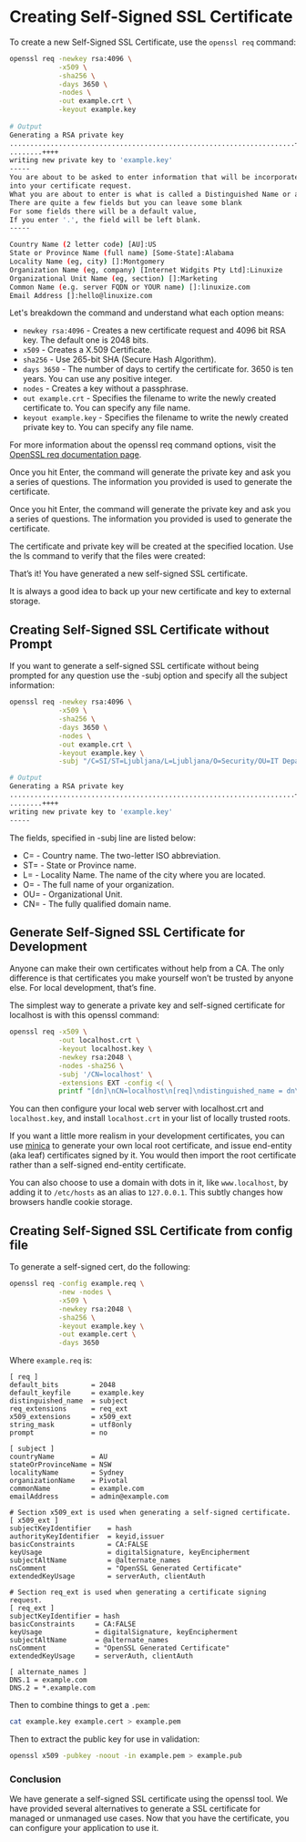 <h1>Creating Self-Signed SSL Certificate</h1>

To create a new Self-Signed SSL Certificate, use the `openssl req` command:

```bash
openssl req -newkey rsa:4096 \
            -x509 \
            -sha256 \
            -days 3650 \
            -nodes \
            -out example.crt \
            -keyout example.key
            
# Output
Generating a RSA private key
......................................................................++++
........++++
writing new private key to 'example.key'
-----
You are about to be asked to enter information that will be incorporated
into your certificate request.
What you are about to enter is what is called a Distinguished Name or a DN.
There are quite a few fields but you can leave some blank
For some fields there will be a default value,
If you enter '.', the field will be left blank.
-----

Country Name (2 letter code) [AU]:US
State or Province Name (full name) [Some-State]:Alabama
Locality Name (eg, city) []:Montgomery
Organization Name (eg, company) [Internet Widgits Pty Ltd]:Linuxize
Organizational Unit Name (eg, section) []:Marketing
Common Name (e.g. server FQDN or YOUR name) []:linuxize.com
Email Address []:hello@linuxize.com
```

Let's breakdown the command and understand what each option means:

- `newkey rsa:4096` - Creates a new certificate request and 4096 bit RSA key. The default one is 2048 bits.
- `x509` - Creates a X.509 Certificate.
- `sha256` - Use 265-bit SHA (Secure Hash Algorithm).
- `days 3650` - The number of days to certify the certificate for. 3650 is ten years. You can use any positive integer.
- `nodes` - Creates a key without a passphrase.
- `out example.crt` - Specifies the filename to write the newly created certificate to. You can specify any file name.
- `keyout example.key` - Specifies the filename to write the newly created private key to. You can specify any file name.

For more information about the openssl req command options,
visit the [OpenSSL req documentation page](https://www.openssl.org/docs/man1.0.2/man1/openssl-req.html).

Once you hit Enter, the command will generate the private key and ask you a series of questions.
The information you provided is used to generate the certificate.

Once you hit Enter, the command will generate the private key and ask you a series of questions.
The information you provided is used to generate the certificate.

The certificate and private key will be created at the specified location. Use the ls command to
verify that the files were created:

That’s it! You have generated a new self-signed SSL certificate.

It is always a good idea to back up your new certificate and key to external storage.

<h2>Creating Self-Signed SSL Certificate without Prompt</h2>

If you want to generate a self-signed SSL certificate without being prompted for any question
use the -subj option and specify all the subject information:


```bash
openssl req -newkey rsa:4096 \
            -x509 \
            -sha256 \
            -days 3650 \
            -nodes \
            -out example.crt \
            -keyout example.key \
            -subj "/C=SI/ST=Ljubljana/L=Ljubljana/O=Security/OU=IT Department/CN=www.example.com"

# Output
Generating a RSA private key
......................................................................++++
........++++
writing new private key to 'example.key'
-----
```

The fields, specified in -subj line are listed below:

- C= - Country name. The two-letter ISO abbreviation.
- ST= - State or Province name.
- L= - Locality Name. The name of the city where you are located.
- O= - The full name of your organization.
- OU= - Organizational Unit.
- CN= - The fully qualified domain name.

<h2>Generate Self-Signed SSL Certificate for Development</h2>

Anyone can make their own certificates without help from a CA. The only difference is that certificates you make yourself won’t be trusted by anyone else. For local development, that’s fine.

The simplest way to generate a private key and self-signed certificate for localhost is with this openssl command:

```bash
openssl req -x509 \
            -out localhost.crt \
            -keyout localhost.key \
            -newkey rsa:2048 \
            -nodes -sha256 \
            -subj '/CN=localhost' \
            -extensions EXT -config <( \
            printf "[dn]\nCN=localhost\n[req]\ndistinguished_name = dn\n[EXT]\nsubjectAltName=DNS:localhost\nkeyUsage=digitalSignature\nextendedKeyUsage=serverAuth")
```
You can then configure your local web server with localhost.crt and `localhost.key`, and install `localhost.crt`
in your list of locally trusted roots.

If you want a little more realism in your development certificates, you can use
[minica](https://github.com/jsha/minica) to generate your own local root certificate, and
issue end-entity (aka leaf) certificates signed by it. You would then import the root
certificate rather than a self-signed end-entity certificate.

You can also choose to use a domain with dots in it, like `www.localhost`, by adding it
to `/etc/hosts` as an alias to `127.0.0.1`. This subtly changes how browsers handle cookie storage.

<h2>Creating Self-Signed SSL Certificate from config file</h2>

To generate a self-signed cert, do the following:

```bash
openssl req -config example.req \
            -new -nodes \
            -x509 \
            -newkey rsa:2048 \
            -sha256 \
            -keyout example.key \
            -out example.cert \
            -days 3650
```

Where `example.req` is:

```text
[ req ]
default_bits        = 2048
default_keyfile     = example.key
distinguished_name  = subject
req_extensions      = req_ext
x509_extensions     = x509_ext
string_mask         = utf8only
prompt              = no

[ subject ]
countryName         = AU
stateOrProvinceName = NSW
localityName        = Sydney
organizationName    = Pivotal
commonName          = example.com
emailAddress        = admin@example.com

# Section x509_ext is used when generating a self-signed certificate.
[ x509_ext ]
subjectKeyIdentifier    = hash
authorityKeyIdentifier  = keyid,issuer
basicConstraints        = CA:FALSE
keyUsage                = digitalSignature, keyEncipherment
subjectAltName          = @alternate_names
nsComment               = "OpenSSL Generated Certificate"
extendedKeyUsage        = serverAuth, clientAuth

# Section req_ext is used when generating a certificate signing request.
[ req_ext ]
subjectKeyIdentifier = hash
basicConstraints     = CA:FALSE
keyUsage             = digitalSignature, keyEncipherment
subjectAltName       = @alternate_names
nsComment            = "OpenSSL Generated Certificate"
extendedKeyUsage     = serverAuth, clientAuth

[ alternate_names ]
DNS.1 = example.com
DNS.2 = *.example.com
```

Then to combine things to get a `.pem`:

```bash
cat example.key example.cert > example.pem
```

Then to extract the public key for use in validation:

```bash
openssl x509 -pubkey -noout -in example.pem > example.pub
```


<h3>Conclusion</h3>

We have generate a self-signed SSL certificate using the openssl tool. We have provided several alternatives
to generate a SSL certificate for managed or unmanaged use cases. Now that you have the certificate, you
can configure your application to use it.

